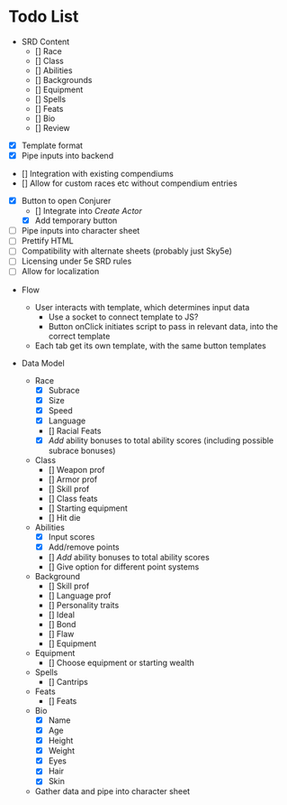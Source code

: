 # Todo List

* SRD Content
  * [] Race
  * [] Class
  * [] Abilities
  * [] Backgrounds
  * [] Equipment
  * [] Spells
  * [] Feats
  * [] Bio
  * [] Review

* [x] Template format
* [x] Pipe inputs into backend
* [] Integration with existing compendiums
* [] Allow for custom races etc without compendium entries
* [x] Button to open Conjurer
  * [] Integrate into *Create Actor*
  * [x] Add temporary button
* [ ] Pipe inputs into character sheet
* [ ] Prettify HTML
* [ ] Compatibility with alternate sheets (probably just Sky5e)
* [ ] Licensing under 5e SRD rules
* [ ] Allow for localization

* Flow
  * User interacts with template, which determines input data
    * Use a socket to connect template to JS?
    * Button onClick initiates script to pass in relevant data, into the correct template
  * Each tab get its own template, with the same button templates

* Data Model
  * Race
    * [x] Subrace
    * [x] Size
    * [x] Speed
    * [x] Language
    * [] Racial Feats
    * [x] *Add* ability bonuses to total ability scores (including possible subrace bonuses)
  * Class
    * [] Weapon prof
    * [] Armor prof
    * [] Skill prof
    * [] Class feats
    * [] Starting equipment
    * [] Hit die
  * Abilities
    * [x] Input scores
    * [x] Add/remove points
    * [] *Add* ability bonuses to total ability scores
    * [] Give option for different point systems
  * Background
    * [] Skill prof
    * [] Language prof
    * [] Personality traits
    * [] Ideal
    * [] Bond
    * [] Flaw
    * [] Equipment
  * Equipment
    * [] Choose equipment or starting wealth
  * Spells
    * [] Cantrips
  * Feats
    * [] Feats
  * Bio
    * [x] Name
    * [x] Age
    * [x] Height
    * [x] Weight
    * [x] Eyes
    * [x] Hair
    * [x] Skin
  * Gather data and pipe into character sheet
